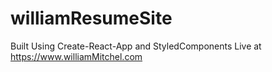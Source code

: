 # williamResumeSite
Built Using Create-React-App and StyledComponents
Live at https://www.williamMitchel.com

